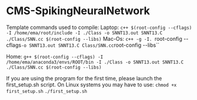 # CMS-SpikingNeuralNetwork

Template commands used to compile:
Laptop:
`c++ $(root-config --cflags) -I /home/ema/root/include -I ./Class -o SNNT13.out SNNT13.C ./Class/SNN.cc $(root-config --libs)`
Mac-Os:
`c++ -g -I. `root-config --cflags` -o SNNT13.out SNNT13.C Class/SNN.cc `root-config --libs``

Home:
`g++ $(root-config --cflags) -I /home/ema/anaconda3/envs/ROOT/bin -I ./Class -o SNNT13.out SNNT13.C ./Class/SNN.cc $(root-config --libs)`

If you are using the program for the first time, please launch the first_setup.sh script.
On Linux systems you may have to use:
`chmod +x first_setup.sh`
`./first_setup.sh`


